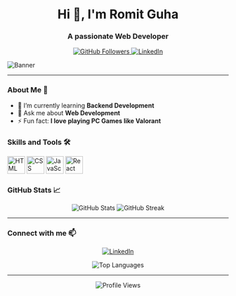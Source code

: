 <h1 align="center">Hi 👋, I'm Romit Guha</h1>
<h3 align="center">A passionate Web Developer</h3>

<p align="center">
  <a href="https://github.com/Romit2004" target="_blank">
    <img src="https://img.shields.io/github/followers/Romit2004?label=Follow&style=social" alt="GitHub Followers" />
  </a>
  <a href="https://www.linkedin.com/in/romit-guha-126367256/" target="_blank">
    <img src="https://img.shields.io/badge/-LinkedIn-blue?style=flat-square&logo=Linkedin&logoColor=white&link=https://www.linkedin.com/in/romit-guha-126367256/" alt="LinkedIn" />
  </a>
</p>

![Banner]([https://miro.medium.com/v2/resize:fit:1400/format:webp/1*U3WRRwLx3zeDkHmIVGLJdw.gif](https://media2.giphy.com/media/v1.Y2lkPTc5MGI3NjExYmp2NHd0N25zazhoY2hpeXVwZ3BmZGRmdGxsMHJlcjhqcmQ2NTQ1cSZlcD12MV9pbnRlcm5hbF9naWZfYnlfaWQmY3Q9Zw/L8K62iTDkzGX6/giphy.webp))

---

### About Me 🚀
- 🌱 I’m currently learning **Backend Development**
- 💬 Ask me about **Web Development**
- ⚡ Fun fact: **I love playing PC Games like Valorant**

### Skills and Tools 🛠
<p align="left">
 <img src="https://www.vectorlogo.zone/logos/w3_html5/w3_html5-icon.svg" alt="HTML" width="40" height="40"/>
<img src="https://www.vectorlogo.zone/logos/netlifyapp_watercss/netlifyapp_watercss-icon.svg" alt="CSS" width="40" height="40"/>
 <img src="https://www.vectorlogo.zone/logos/javascript/javascript-icon.svg" alt="JavaScript" width="40" height="40"/>
  <img src="https://www.vectorlogo.zone/logos/reactjs/reactjs-icon.svg" alt="React JS" width="40" height="40"/>
</p>

### GitHub Stats 📈
<p align="center">
  <img src="https://github-readme-stats.vercel.app/api?username=Romit2004&show_icons=true&theme=radical" alt="GitHub Stats" />
  <img src="https://github-readme-streak-stats.herokuapp.com/?user=Romit2004&theme=radical" alt="GitHub Streak" />
</p>

---

### Connect with me 📫
<p align="center">
  <a href="https://www.linkedin.com/in/romit-guha-126367256/" target="_blank">
    <img src="https://img.shields.io/badge/-LinkedIn-blue?style=flat-square&logo=Linkedin&logoColor=white&link=https://www.linkedin.com/in/romit-guha-126367256/" alt="LinkedIn" />
  </a>
   <!-- <a href="https://www.kaggle.com/mayukhhaldar1" target="_blank">
#     <img src="https://img.shields.io/badge/-Kaggle-20BEFF?style=flat-square&logo=kaggle&logoColor=white&link=https://www.kaggle.com/mayukhhaldar1" alt="Kaggle" />
#   </a> -->
</p>

<p align="center">
  <img src="https://github-readme-stats.vercel.app/api/top-langs/?username=Romit2004&layout=compact&theme=radical" alt="Top Languages" />
</p>

---

<p align="center">
  <img src="https://komarev.com/ghpvc/?username=Romit2004&style=flat-square&color=blue" alt="Profile Views" />
</p>
